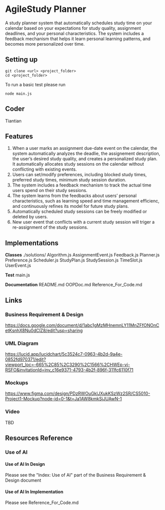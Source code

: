 # AgileStudy Planner
A study planner system that automatically schedules study time on your calendar based on your expectations for study quality, assignment deadlines, and your personal characteristics. The system includes a feedback mechanism that helps it learn personal learning patterns, and becomes more personalized over time.
## Setting up
```
git clone <url> <project_folder>
cd <project_folder>
```
To run a basic test please run
```
node main.js
```
## Coder
Tiantian
## Features
1. When a user marks an assignment due-date event on the calendar, the system automatically analyzes the deadlie, the assignement description, the user’s desired study quality, and creates a personalized study plan. It automatically allocates study sessions on the calendar without conflicting with existing events.
2. Users can set/modify preferences, including blocked study times, preferred study times, minimum study session duration.
3. The system includes a feedback mechanism to track the actual time users spend on their study sessions.
4. The system learns from the feedbacks about users’ personal characteristics, such as learning speed and time management efficienc, and continuously refines its model for future study plans.
5. Automatically scheduled study sessions can be freely modified or deleted by users.
6. New user event that conflicts with a current study session will triger a re-assignment of the study sessions.
## Implementations
**Classes**
./solutions/
    Algorithm.js
    AssignmentEvent.js
    Feedback.js
    Planner.js
    Preference.js
    Scheduler.js
    StudyPlan.js
    StudySession.js
    TimeSlot.js
    UserEvent.js
    
**Test**
main.js

**Documentation**
README.md
OOPDoc.md
Reference_For_Code.md

## Links
### Business Requirement & Design
https://docs.google.com/document/d/1abc1gMzMHnemnLY11MnZFfONOnCetKsnhX8Nu0dClZ8/edit?usp=sharing
### UML Diagram
https://lucid.app/lucidchart/5c3524c7-0963-4b2d-9a4e-0852fd970371/edit?viewport_loc=-665%2C85%2C3290%2C1566%2CHWEp-vi-RSFO&invitationId=inv_c16e9371-4793-4b2f-896f-311fc6110f71
### Mockups
https://www.figma.com/design/PDzRWOuGklJXukKSzWz2SR/CS5010-Project1-Mockup?node-id=0-1&t=Ja1AW8kmkSjJUAwN-1
### Video
TBD
## Resources Reference
### Use of AI
#### Use of AI In Design
Please see the "Index: Use of AI" part of the Business Requirement & Design document
#### Use of AI In Implementation
Please see Reference_For_Code.md